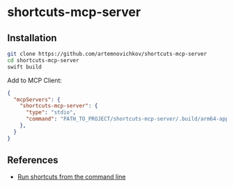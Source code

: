 # shortcuts-mcp-server

## Installation

```bash
git clone https://github.com/artemnovichkov/shortcuts-mcp-server
cd shortcuts-mcp-server
swift build
```

Add to MCP Client:

```json
{
  "mcpServers": {
    "shortcuts-mcp-server": {
      "type": "stdio",
      "command": "PATH_TO_PROJECT/shortcuts-mcp-server/.build/arm64-apple-macosx/debug/shortcuts-mcp-server"
    },
  }
}
```

## References

- [Run shortcuts from the command line](https://support.apple.com/en-kz/guide/shortcuts-mac/apd455c82f02/mac)
